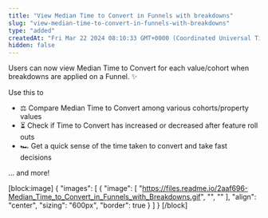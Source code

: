 ```yaml
---
title: "View Median Time to Convert in Funnels with breakdowns"
slug: "view-median-time-to-convert-in-funnels-with-breakdowns"
type: "added"
createdAt: "Fri Mar 22 2024 08:10:33 GMT+0000 (Coordinated Universal Time)"
hidden: false
---
```

Users can now view Median Time to Convert for each value/cohort when breakdowns are applied on a Funnel. :sparkles:

Use this to

- ⚖️ Compare Median Time to Convert among various cohorts/property values
- ⏳ Check if Time to Convert has increased or decreased after feature roll outs
- 🏎️ Get a quick sense of the time taken to convert and take fast decisions

... and more!

[block:image]
{
  "images": [
    {
      "image": [
        "https://files.readme.io/2aaf696-Median_Time_to_Convert_in_Funnels_with_Breakdowns.gif",
        "",
        ""
      ],
      "align": "center",
      "sizing": "600px",
      "border": true
    }
  ]
}
[/block]